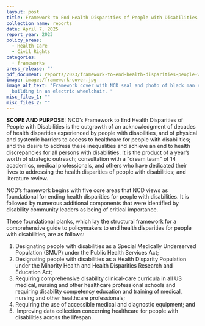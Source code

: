 ```yaml
---
layout: post
title: Framework to End Health Disparities of People with Disabilities
collection_name: reports
date: April 7, 2025
report_year: 2023
policy_areas:
  - Health Care
  - Civil Rights
categories:
  - frameworks
press_release: ""
pdf_document: reports/2023/framework-to-end-health-disparities-people-with-disabilities.pdf
image: images/framework-cover.jpg
image_alt_text: "Framework cover with NCD seal and photo of black man entering a
  building in an electric wheelchair. "
misc_files_1: ""
misc_files_2: ""
---
```

[](https://www.ncd.gov/2022/02/14/ncd-announces-policymaker-blueprint-for-health-equity-for-people-with-disabilities/)**SCOPE AND PURPOSE:** NCD’s Framework to End Health Disparities of People with Disabilities is the outgrowth of an acknowledgment of decades of health disparities experienced by people with disabilities, and of physical and systemic barriers to access to healthcare for people with disabilities; and the desire to address these inequalities and achieve an end to health discrepancies for all persons with disabilities. It is the product of a year’s worth of strategic outreach; consultation with a "dream team" of 14 academics, medical professionals, and others who have dedicated their lives to addressing the health disparities of people with disabilities; and literature review.

NCD’s framework begins with five core areas that NCD views as foundational for ending health disparities for people with disabilities. It is followed by numerous additional components that were identified by disability community leaders as being of critical importance.

These foundational planks, which lay the structural framework for a comprehensive guide to policymakers to end health disparities for people with disabilities, are as follows:

1. Designating people with disabilities as a Special Medically Underserved Population (SMUP) under the Public Health Services Act;
2. Designating people with disabilities as a Health Disparity Population under the Minority Health and Health Disparities Research and Education Act;
3. Requiring comprehensive disability clinical-care curricula in all US medical, nursing and other healthcare professional schools and requiring disability competency education and training of medical, nursing and other healthcare professionals;
4. Requiring the use of accessible medical and diagnostic equipment; and
5.  Improving data collection concerning healthcare for people with disabilities across the lifespan.

